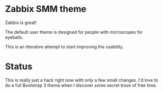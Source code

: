 # Zabbix SMM theme

Zabbix is great!

The default user theme is designed for people with microscopes for eyeballs.

This is an itterative attempt to start improving the usability.

# Status
This is really just a hack right now with only a few small changes. I'd love to do a full Bootstrap 3 theme when I discover some secret trove of free time.
